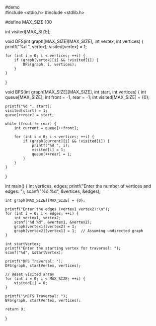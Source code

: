 #demo
<br>
#include <stdio.h>
#include <stdlib.h>

#define MAX_SIZE 100

int visited[MAX_SIZE];

void DFS(int graph[MAX_SIZE][MAX_SIZE], int vertex, int vertices) {
    printf("%d ", vertex);
    visited[vertex] = 1;

    for (int i = 0; i < vertices; ++i) {
        if (graph[vertex][i] && !visited[i]) {
            DFS(graph, i, vertices);
        }
    }
}

void BFS(int graph[MAX_SIZE][MAX_SIZE], int start, int vertices) {
    int queue[MAX_SIZE];
    int front = -1, rear = -1;
    int visited[MAX_SIZE] = {0};

    printf("%d ", start);
    visited[start] = 1;
    queue[++rear] = start;

    while (front != rear) {
        int current = queue[++front];

        for (int i = 0; i < vertices; ++i) {
            if (graph[current][i] && !visited[i]) {
                printf("%d ", i);
                visited[i] = 1;
                queue[++rear] = i;
            }
        }
    }
}

int main() {
    int vertices, edges;
    printf("Enter the number of vertices and edges: ");
    scanf("%d %d", &vertices, &edges);

    int graph[MAX_SIZE][MAX_SIZE] = {0};

    printf("Enter the edges (vertex1 vertex2):\n");
    for (int i = 0; i < edges; ++i) {
        int vertex1, vertex2;
        scanf("%d %d", &vertex1, &vertex2);
        graph[vertex1][vertex2] = 1;
        graph[vertex2][vertex1] = 1;  // Assuming undirected graph
    }

    int startVertex;
    printf("Enter the starting vertex for traversal: ");
    scanf("%d", &startVertex);

    printf("DFS Traversal: ");
    DFS(graph, startVertex, vertices);

    // Reset visited array
    for (int i = 0; i < MAX_SIZE; ++i) {
        visited[i] = 0;
    }

    printf("\nBFS Traversal: ");
    BFS(graph, startVertex, vertices);

    return 0;
}
